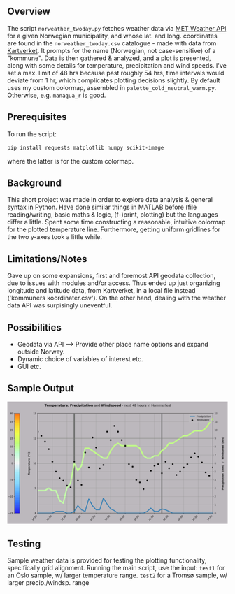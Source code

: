 ## Overview
The script `norweather_twoday.py` fetches weather data via [MET Weather API](https://api.met.no/) for a given Norwegian municipality, and whose lat. and long. coordinates are found in the `norweather_twoday.csv` catalogue - made with data from [Kartverket](https://www.kartverket.no/). It prompts for the name (Norwegian, not case-sensitive) of a "kommune". Data is then gathered & analyzed, and a plot is presented, along with some details for temperature, precipitation and wind speeds. I've set a max. limit of 48 hrs because past roughly 54 hrs, time intervals would deviate from 1 hr, which complicates plotting decisions slightly. By default uses my custom colormap, assembled in `palette_cold_neutral_warm.py`. Otherwise, e.g. `managua_r` is good.

## Prerequisites
To run the script:

```bash
pip install requests matplotlib numpy scikit-image
```
where the latter is for the custom colormap.

## Background
This short project was made in order to explore data analysis & general syntax in Python. Have done similar things in MATLAB before (file reading/writing, basic maths & logic, (f-)print, plotting) but the languages differ a little. Spent some time constructing a reasonable, intuitive colormap for the plotted temperature line. Furthermore, getting uniform gridlines for the two y-axes took a little while.

## Limitations/Notes
Gave up on some expansions, first and foremost API geodata collection, due to issues with modules and/or access. Thus ended up just organizing longitude and latitude data, from Kartverket, in a local file instead ('kommuners koordinater.csv'). On the other hand, dealing with the weather data API was surpisingly uneventful.

## Possibilities
- Geodata via API --> Provide other place name options and expand outside Norway.
- Dynamic choice of variables of interest etc.
- GUI etc.

## Sample Output
![Sample plot of temperature and precipitation](sample_plot.png)

## Testing
Sample weather data is provided for testing the plotting functionality, specifically grid alignment. Running the main script, use the input: 
`test1`   for an Oslo sample,   w/ larger temperature     range.
`test2`   for a  Tromsø sample, w/ larger precip./windsp. range
